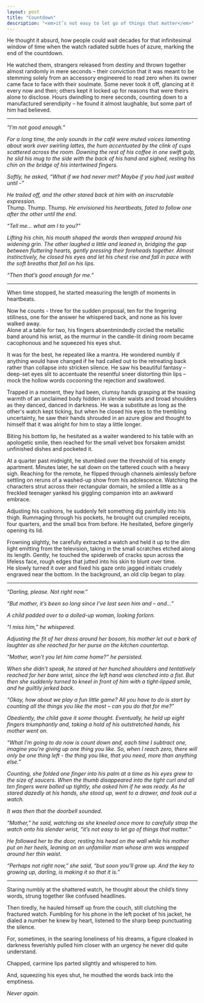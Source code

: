 ```yaml
---
layout: post
title: "Countdown"
description: "<em>it’s not easy to let go of things that matter</em>"
---
```


He thought it absurd, how people could wait decades for that infinitesimal window of time when the watch radiated subtle hues of azure, marking the end of the countdown. 

He watched them, strangers released from destiny and thrown together almost randomly in mere seconds – their conviction that it was meant to be stemming solely from an accessory engineered to read zero when its owner came face to face with their soulmate. Some never took it off, glancing at it every now and then; others kept it locked up for reasons that were theirs alone to disclose. Hours dwindling to mere seconds, counting down to a manufactured serendipity – he found it almost laughable, but some part of him had believed.

---

_“I’m not good enough.”_

_For a long time, the only sounds in the café were muted voices lamenting about work over swirling lattes, the hum accentuated by the clink of cups scattered across the room. Downing the rest of his coffee in one swift gulp, he slid his mug to the side with the back of his hand and sighed, resting his chin on the bridge of his intertwined fingers._

_Softly, he asked, “What if we had never met? Maybe if you had just waited until -”_

_He trailed off, and the other stared back at him with an inscrutable expression._<br />
Thump. Thump. Thump. _He envisioned his heartbeats, fated to follow one after the other until the end._

_“Tell me… what am I to you?”_

_Lifting his chin, his mouth shaped the words then wrapped around his widening grin. The other laughed a little and leaned in, bridging the gap between fluttering hearts, gently pressing their foreheads together. Almost instinctively, he closed his eyes and let his chest rise and fall in pace with the soft breaths that fell on his lips._

_“Then that’s good enough for me.”_

---

When time stopped, he started measuring the length of moments in heartbeats.

Now he counts - three for the sudden proposal, ten for the lingering stillness, one for the answer he whispered back, and none as his lover walked away.<br />
Alone at a table for two, his fingers absentmindedly circled the metallic band around his wrist, as the murmur in the candle-lit dining room became cacophonous and he squeezed his eyes shut.

It was for the best, he repeated like a mantra. He wondered numbly if anything would have changed if he had called out to the retreating back rather than collapse into stricken silence. He saw his beautiful fantasy – deep-set eyes slit to accentuate the resentful sneer distorting thin lips – mock the hollow words cocooning the rejection and swallowed.

Trapped in a moment, they had been, clumsy hands grasping at the teasing warmth of an unclaimed body hidden in slender waists and broad shoulders as they danced, danced in darkness. He was a substitute as long as the other's watch kept ticking, but when he closed his eyes to the trembling uncertainty, he saw their hands shrouded in an azure glow and thought to himself that it was alright for him to stay a little longer.

Biting his bottom lip, he hesitated as a waiter wandered to his table with an apologetic smile, then reached for the small velvet box forsaken amidst unfinished dishes and pocketed it.

At a quarter past midnight, he stumbled over the threshold of his empty apartment. Minutes later, he sat down on the tattered couch with a heavy sigh. Reaching for the remote, he flipped through channels aimlessly before settling on reruns of a washed-up show from his adolescence. Watching the characters strut across their rectangular domain, he smiled a little as a freckled teenager yanked his giggling companion into an awkward embrace.

Adjusting his cushions, he suddenly felt something dig painfully into his thigh. Rummaging through his pockets, he brought out crumpled receipts, four quarters, and the small box from before. He hesitated, before gingerly opening its lid.

Frowning slightly, he carefully extracted a watch and held it up to the dim light emitting from the television, taking in the small scratches etched along its length. Gently, he touched the spiderweb of cracks spun across the lifeless face, rough edges that jutted into his skin to blunt over time.<br />
He slowly turned it over and fixed his gaze onto jagged initials crudely engraved near the bottom. In the background, an old clip began to play.

---

_“Darling, please. Not right now.”_

_“But mother, it’s been so long since I’ve last seen him and – and…”_

_A child padded over to a dolled-up woman, looking forlorn._

_“I miss him,” he whispered._

_Adjusting the fit of her dress around her bosom, his mother let out a bark of laughter as she reached for her purse on the kitchen countertop._

_“Mother, won’t you let him come home?” he persisted._

_When she didn’t speak, he stared at her hunched shoulders and tentatively reached for her bare wrist, since the left hand was clenched into a fist. But then she suddenly turned to kneel in front of him with a tight-lipped smile, and he guiltily jerked back._

_“Okay, how about we play a fun little game? All you have to do is start by counting all the things you like the most – can you do that for me?”_

_Obediently, the child gave it some thought. Eventually, he held up eight fingers triumphantly and, taking a hold of his outstretched hands, his mother went on._

_“What I’m going to do now is count down and, each time I subtract one, imagine you’re giving up one thing you like. So, when I reach zero, there will only be one thing left - the thing you like, that you need, more than anything else.”_

_Counting, she folded one finger into his palm at a time as his eyes grew to the size of saucers. When the thumb disappeared into the tight curl and all ten fingers were balled up tightly, she asked him if he was ready. As he stared dazedly at his hands, she stood up, went to a drawer, and took out a watch._

_It was then that the doorbell sounded._

_“Mother,” he said, watching as she kneeled once more to carefully strap the watch onto his slender wrist, “it’s not easy to let go of things that matter.”_

_He followed her to the door, resting his head on the wall while his mother put on her heels, leaning on an unfamiliar man whose arm was wrapped around her thin waist._

_“Perhaps not right now,” she said, “but soon you’ll grow up. And the key to growing up, darling, is making it so that it is.”_

---

Staring numbly at the shattered watch, he thought about the child’s tinny words, strung together like confused headlines.

Then tiredly, he hauled himself up from the couch, still clutching the fractured watch. Fumbling for his phone in the left pocket of his jacket, he dialed a number he knew by heart, listened to the sharp beep punctuating the silence.

For, sometimes, in the searing loneliness of his dreams, a figure cloaked in darkness feverishly pulled him closer with an urgency he never did quite understand. 

Chapped, carmine lips parted slightly and whispered to him. 

And, squeezing his eyes shut, he mouthed the words back into the emptiness.

_Never again._

<!-- <br>

> I wrote this for a creative writing class I took one summer. That class, I got the exact same mark for all three pieces I submitted - and it wasn't a great one. It's a trope that's prevalent in a lot of fanfics - the soulmate indicator, in whatever form. This piece is all over the place, I get that, but I at least remember really being impressed with myself back then for the flashback bit. -->